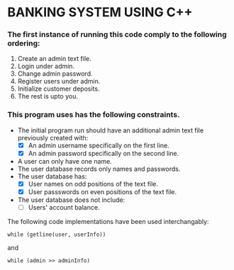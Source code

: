 # BANKING SYSTEM USING C++

### The first instance of running this code comply to the following ordering:
1. Create an admin text file.
2. Login under admin.
3. Change admin password.
4. Register users under admin.
5. Initialize customer deposits.
6. The rest is upto you.

### This program uses has the following constraints.

- The initial program run should have an additional admin text file previously created with:
    - [x] An admin username specifically on the first line.
    - [x] An admin password specifically on the second line.
- A user can only have one name.
- The user database records only names and passwords.
- The user database has:
    - [x] User names on odd positions of the text file.
    - [x] User passswords on even positions of the text file.
- The user database does not include:
    - [ ] Users' account balance.

The following code implementations have been used interchangably:

```
while (getline(user, userInfo))
```
and

```
while (admin >> adminInfo)
```

[^1]: Other functionalities are going to be apparent upon running this program. 